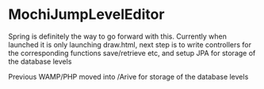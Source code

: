 # MochiJumpLevelEditor
Spring is definitely the way to go forward with this. Currently when launched it is only launching draw.html, next step is to write controllers for the corresponding functions save/retrieve etc, and setup JPA for storage of the database levels 

Previous WAMP/PHP moved into /Arive for storage of the database levels
